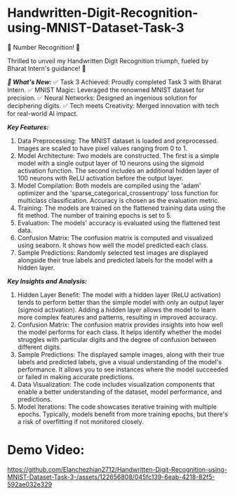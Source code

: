 # Handwritten-Digit-Recognition-using-MNIST-Dataset-Task-3

🔢 Number Recognition! 🚀

Thrilled to unveil my Handwritten Digit Recognition triumph, fueled by Bharat Intern's guidance! 🎉

_**🌟 What's New:**_
✅ Task 3 Achieved: Proudly completed Task 3 with Bharat Intern.
✅ MNIST Magic: Leveraged the renowned MNIST dataset for precision.
✅ Neural Networks: Designed an ingenious solution for deciphering digits.
✅ Tech meets Creativity: Merged innovation with tech for real-world AI impact.

_**Key Features:**_
1.	Data Preprocessing: The MNIST dataset is loaded and preprocessed. Images are scaled to have pixel values ranging from 0 to 1.
2.	Model Architecture: Two models are constructed. The first is a simple model with a single output layer of 10 neurons using the sigmoid activation function. The second includes an additional hidden layer of 100 neurons with ReLU activation before the output layer.
3.	Model Compilation: Both models are compiled using the 'adam' optimizer and the 'sparse_categorical_crossentropy' loss function for multiclass classification. Accuracy is chosen as the evaluation metric.
4.	Training: The models are trained on the flattened training data using the fit method. The number of training epochs is set to 5.
5.	Evaluation: The models' accuracy is evaluated using the flattened test data.
6.	Confusion Matrix: The confusion matrix is computed and visualized using seaborn. It shows how well the model predicted each class.
7.	Sample Predictions: Randomly selected test images are displayed alongside their true labels and predicted labels for the model with a hidden layer.

_**Key Insights and Analysis:**_
1.	Hidden Layer Benefit: The model with a hidden layer (ReLU activation) tends to perform better than the simple model with only an output layer (sigmoid activation). Adding a hidden layer allows the model to learn more complex features and patterns, resulting in improved accuracy.
2.	Confusion Matrix: The confusion matrix provides insights into how well the model performs for each class. It helps identify whether the model struggles with particular digits and the degree of confusion between different digits.
3.	Sample Predictions: The displayed sample images, along with their true labels and predicted labels, give a visual understanding of the model's performance. It allows you to see instances where the model succeeded or failed in making accurate predictions.
4.	Data Visualization: The code includes visualization components that enable a better understanding of the dataset, model performance, and predictions.
5.	Model Iterations: The code showcases iterative training with multiple epochs. Typically, models benefit from more training epochs, but there's a risk of overfitting if not monitored closely.


# Demo Video:
https://github.com/Elanchezhian2712/Handwritten-Digit-Recognition-using-MNIST-Dataset-Task-3-/assets/122656808/045fc139-6eab-4218-82f5-592ae032e329

